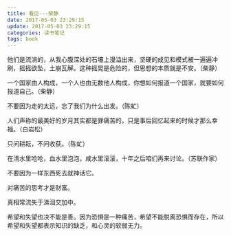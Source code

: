 ```yaml
---
title: 看见---柴静
date: 2017-05-03 23:29:15
update: 2017-05-03 23:29:15
categories: 读书笔记
tags: book
---
```

他们是流淌的，从我心腹深处的石壩上漫溢出来，坚硬的成见和模式被一遍遍冲刷，摇摇欲坠，土崩瓦解。这种摇晃是危险的，但思想的本质就是不安。（柴静）

一个国家由人构成，一个人也由无数他人构成，你想如何报道一个国家，就要如何报道自己。（柴静）

不要因为走的太远，忘了我们为什么出发。（陈虻）
<!-- more -->
人们声称的最美好的岁月其实都是罪痛苦的，只是事后回忆起来的时候才那么幸福。（白岩松）

只问耕耘，不问收获。（陈虻）

在清水里呛呛，血水里泡泡，咸水里滚滚，十年之后咱们再来讨论。（苏联作家）

不要因为一样东西死去就神话它。

对痛苦的思考才是财富。

真相常流失于涕泪交加中。

希望和失望也决不能是善。因为恐惧是一种痛苦，希望不能脱离恐惧而存在，所以希望和失望都表示知识的缺乏，和心灵的软弱无力。
